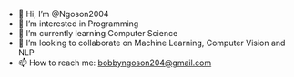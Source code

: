 - 👋 Hi, I’m @Ngoson2004
- 👀 I’m interested in Programming
- 🌱 I’m currently learning Computer Science
- 💞️ I’m looking to collaborate on Machine Learning, Computer Vision and NLP
- 📫 How to reach me: bobbyngoson204@gmail.com

<!---
Ngoson2004/Ngoson2004 is a ✨ special ✨ repository because its `README.md` (this file) appears on your GitHub profile.
You can click the Preview link to take a look at your changes.
--->
